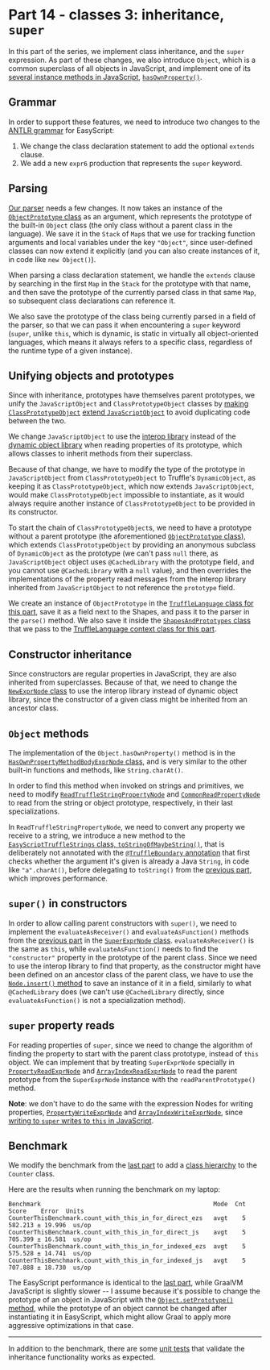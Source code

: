 # Part 14 - classes 3: inheritance, `super`

In this part of the series,
we implement class inheritance,
and the `super` expression.
As part of these changes,
we also introduce `Object`,
which is a common superclass of all objects in JavaScript,
and implement one of its
[several instance methods in JavaScript](https://developer.mozilla.org/en-US/docs/Web/JavaScript/Reference/Global_Objects/Object#instance_methods),
[`hasOwnProperty()`](https://developer.mozilla.org/en-US/docs/Web/JavaScript/Reference/Global_Objects/Object/hasOwnProperty).

## Grammar

In order to support these features,
we need to introduce two changes to the
[ANTLR grammar](src/main/antlr/com/endoflineblog/truffle/part_14/parsing/antlr/EasyScript.g4)
for EasyScript:

1. We change the class declaration statement to add the optional `extends` clause.
2. We add a new `expr6` production that represents the `super` keyword.

## Parsing

[Our parser](src/main/java/com/endoflineblog/truffle/part_14/parsing/EasyScriptTruffleParser.java)
needs a few changes.
It now takes an instance of the [`ObjectPrototype` class](src/main/java/com/endoflineblog/truffle/part_14/runtime/ObjectPrototype.java)
as an argument, which represents the prototype of the built-in `Object` class
(the only class without a parent class in the language).
We save it in the `Stack` of `Map`s that we use for tracking function arguments and local variables under the key `"Object"`,
since user-defined classes can now extend it explicitly
(and you can also create instances of it, in code like `new Object()`).

When parsing a class declaration statement,
we handle the `extends` clause by searching in the first `Map` in the `Stack` for the prototype with that name,
and then save the prototype of the currently parsed class in that same `Map`,
so subsequent class declarations can reference it.

We also save the prototype of the class being currently parsed in a field of the parser,
so that we can pass it when encountering a `super` keyword
(`super`, unlike `this`, which is dynamic, is static in virtually all object-oriented languages,
which means it always refers to a specific class, regardless of the runtime type of a given instance).

## Unifying objects and prototypes

Since with inheritance, prototypes have themselves parent prototypes,
we unify the `JavaScriptObject` and `ClassPrototypeObject` classes
by [making `ClassPrototypeObject`](src/main/java/com/endoflineblog/truffle/part_14/runtime/ClassPrototypeObject.java)
[extend `JavaScriptObject`](src/main/java/com/endoflineblog/truffle/part_14/runtime/JavaScriptObject.java)
to avoid duplicating code between the two.

We change `JavaScriptObject` to use the
[interop library](https://www.graalvm.org/truffle/javadoc/com/oracle/truffle/api/interop/InteropLibrary.html)
instead of the [dynamic object library](https://www.graalvm.org/truffle/javadoc/com/oracle/truffle/api/object/DynamicObjectLibrary.html)
when reading properties of its prototype,
which allows classes to inherit methods from their superclass.

Because of that change, we have to modify the type of the prototype in `JavaScriptObject`
from `ClassPrototypeObject` to Truffle's `DynamicObject`,
as keeping it as `ClassPrototypeObject`, which now extends `JavaScriptObject`,
would make `ClassPrototypeObject` impossible to instantiate,
as it would always require another instance of `ClassPrototypeObject`
to be provided in its constructor.

To start the chain of `ClassPrototypeObject`s,
we need to have a prototype without a parent prototype
(the aforementioned [`ObjectPrototype` class](src/main/java/com/endoflineblog/truffle/part_14/runtime/ObjectPrototype.java)),
which extends `ClassPrototypeObject` by providing an anonymous subclass of `DynamicObject` as the prototype
(we can't pass `null` there, as `JavaScriptObject` object uses `@CachedLibrary` with the prototype field,
and you cannot use `@CachedLibrary` with a `null` value),
and then overrides the implementations of the property read messages from the interop library inherited from `JavaScriptObject`
to not reference the `prototype` field.

We create an instance of `ObjectPrototype` in the
[`TruffleLanguage` class for this part](src/main/java/com/endoflineblog/truffle/part_14/EasyScriptTruffleLanguage.java),
save it as a field next to the Shapes,
and pass it to the parser in the `parse()` method.
We also save it inside the
[`ShapesAndPrototypes` class](src/main/java/com/endoflineblog/truffle/part_14/common/ShapesAndPrototypes.java)
that we pass to the
[TruffleLanguage context class for this part](src/main/java/com/endoflineblog/truffle/part_14/EasyScriptLanguageContext.java).

## Constructor inheritance

Since constructors are regular properties in JavaScript,
they are also inherited from superclasses.
Because of that, we need to change the
[`NewExprNode` class](src/main/java/com/endoflineblog/truffle/part_14/nodes/exprs/objects/NewExprNode.java)
to use the interop library instead of dynamic object library,
since the constructor of a given class might be inherited from an ancestor class.

## `Object` methods

The implementation of the `Object.hasOwnProperty()` method is in the
[`HasOwnPropertyMethodBodyExprNode` class](src/main/java/com/endoflineblog/truffle/part_14/nodes/exprs/functions/built_in/methods/HasOwnPropertyMethodBodyExprNode.java),
and is very similar to the other built-in functions and methods, like `String.charAt()`.

In order to find this method when invoked on strings and primitives, we need to modify
[`ReadTruffleStringPropertyNode`](src/main/java/com/endoflineblog/truffle/part_14/nodes/exprs/strings/ReadTruffleStringPropertyNode.java)
and [`CommonReadPropertyNode`](src/main/java/com/endoflineblog/truffle/part_14/nodes/exprs/properties/CommonReadPropertyNode.java)
to read from the string or object prototype,
respectively, in their last specializations.

In `ReadTruffleStringPropertyNode`,
we need to convert any property we receive to a string,
we introduce a new method to the
[`EasyScriptTruffleStrings` class, `toStringOfMaybeString()`](src/main/java/com/endoflineblog/truffle/part_14/runtime/EasyScriptTruffleStrings.java),
that is deliberately not annotated with the
[`@TruffleBoundary` annotation](https://www.graalvm.org/truffle/javadoc/com/oracle/truffle/api/CompilerDirectives.TruffleBoundary.html)
that first checks whether the argument it's given is already a Java `String`,
in code like `"a".charAt()`, before delegating to `toString()`
from the [previous part](../part-13), which improves performance.

## `super()` in constructors

In order to allow calling parent constructors with `super()`,
we need to implement the `evaluateAsReceiver()` and `evaluateAsFunction()`
methods from the [previous part](../part-13/ReadMe.md#this)
in the [`SuperExprNode` class](src/main/java/com/endoflineblog/truffle/part_14/nodes/exprs/objects/SuperExprNode.java).
`evaluateAsReceiver()` is the same as `this`,
while `evaluateAsFunction()` needs to find the `"constructor"`
property in the prototype of the parent class.
Since we need to use the interop library to find that property,
as the constructor might have been defined on an ancestor class of the parent class,
we have to use the [`Node.insert()` method](https://www.graalvm.org/truffle/javadoc/com/oracle/truffle/api/nodes/Node.html#insert(com.oracle.truffle.api.nodes.Node))
to save an instance of it in a field, similarly to what `@CachedLibrary` does
(we can't use `@CachedLibrary` directly, since `evaluateAsFunction()`
is not a specialization method).

## `super` property reads

For reading properties of `super`,
since we need to change the algorithm of finding the property to start with the parent class prototype,
instead of `this` object.
We can implement that by treating `SuperExprNode` specially in
[`PropertyReadExprNode`](src/main/java/com/endoflineblog/truffle/part_14/nodes/exprs/properties/PropertyReadExprNode.java)
and [`ArrayIndexReadExprNode`](src/main/java/com/endoflineblog/truffle/part_14/nodes/exprs/arrays/ArrayIndexReadExprNode.java)
to read the parent prototype from the `SuperExprNode`
instance with the `readParentPrototype()` method.

**Note**: we don't have to do the same with the expression Nodes for writing properties,
[`PropertyWriteExprNode`](src/main/java/com/endoflineblog/truffle/part_14/nodes/exprs/properties/PropertyWriteExprNode.java)
and [`ArrayIndexWriteExprNode`](src/main/java/com/endoflineblog/truffle/part_14/nodes/exprs/arrays/ArrayIndexWriteExprNode.java),
since [writing to `super` writes to `this` in JavaScript](https://developer.mozilla.org/en-US/docs/Web/JavaScript/Reference/Operators/super#setting_super.prop_sets_the_property_on_this_instead).

## Benchmark

We modify the benchmark from the
[last part](../part-13/src/jmh/java/com/endoflineblog/truffle/part_13/CounterThisBenchmark.java)
to add a
[class hierarchy](src/jmh/java/com/endoflineblog/truffle/part_14/CounterThisBenchmark.java)
to the `Counter` class.

Here are the results when running the benchmark on my laptop:

```
Benchmark                                                Mode  Cnt    Score    Error  Units
CounterThisBenchmark.count_with_this_in_for_direct_ezs   avgt    5  582.213 ± 19.996  us/op
CounterThisBenchmark.count_with_this_in_for_direct_js    avgt    5  705.399 ± 16.581  us/op
CounterThisBenchmark.count_with_this_in_for_indexed_ezs  avgt    5  575.528 ± 14.741  us/op
CounterThisBenchmark.count_with_this_in_for_indexed_js   avgt    5  707.888 ± 18.730  us/op
```

The EasyScript performance is identical to the
[last part](../part-13/ReadMe.md#benchmark),
while GraalVM JavaScript is slightly slower --
I assume because it's possible to change the prototype of an object in JavaScript with the
[`Object.setPrototype()` method](https://developer.mozilla.org/en-US/docs/Web/JavaScript/Reference/Global_Objects/Object/setPrototypeOf),
while the prototype of an object cannot be changed after instantiating it in EasyScript,
which might allow Graal to apply more aggressive optimizations in that case.

---

In addition to the benchmark, there are some
[unit tests](src/test/java/com/endoflineblog/truffle/part_14/InheritanceTest.java)
that validate the inheritance functionality works as expected.
